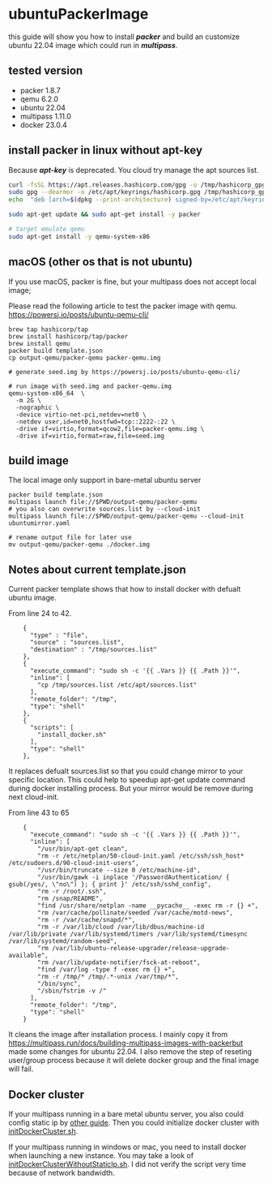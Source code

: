 # ubuntuPackerImage
this guide will show you how to install ***packer*** and build an customize ubuntu 22.04 image which could run in ***multipass***.


## tested version
- packer 1.8.7
- qemu 6.2.0
- ubuntu 22.04
- multipass 1.11.0
- docker 23.0.4


## install packer in linux without apt-key
Because ***apt-key*** is deprecated. You cloud try manage the apt sources list.

```bash
curl -fsSL https://apt.releases.hashicorp.com/gpg -o /tmp/hashicorp_gpg.txt
sudo gpg --dearmor -o /etc/apt/keyrings/hashicorp.gpg /tmp/hashicorp_gpg.txt
echo  "deb [arch=$(dpkg --print-architecture) signed-by=/etc/apt/keyrings/hashicorp.gpg] https://apt.releases.hashicorp.com $(lsb_release -cs) main" | sudo tee /etc/apt/sources.list.d/hashicorp.list > /dev/null

sudo apt-get update && sudo apt-get install -y packer

# target emulate qemu
sudo apt-get install -y qemu-system-x86
```

## macOS (other os that is not ubuntu)
If you use macOS, packer is fine, but your multipass does not accept local image;

Please read the following article to test the packer image with qemu.
https://powersj.io/posts/ubuntu-qemu-cli/


```
brew tap hashicorp/tap
brew install hashicorp/tap/packer
brew install qemu
packer build template.json
cp output-qemu/packer-qemu packer-qemu.img

# generate seed.img by https://powersj.io/posts/ubuntu-qemu-cli/

# run image with seed.img and packer-qemu.img
qemu-system-x86_64  \
  -m 2G \
  -nographic \
  -device virtio-net-pci,netdev=net0 \
  -netdev user,id=net0,hostfwd=tcp::2222-:22 \
  -drive if=virtio,format=qcow2,file=packer-qemu.img \
  -drive if=virtio,format=raw,file=seed.img
```

## build image
The local image only support in bare-metal ubuntu server
```
packer build template.json
multipass launch file://$PWD/output-qemu/packer-qemu
# you also can overwrite sources.list by --cloud-init
multipass launch file://$PWD/output-qemu/packer-qemu --cloud-init ubuntumirror.yaml

# rename output file for later use
mv output-qemu/packer-qemu ./docker.img
```

## Notes about current template.json
Current packer template shows that how to install docker with defualt ubuntu image.

From line 24 to 42.
```
    {
      "type" : "file",
      "source" : "sources.list",
      "destination" : "/tmp/sources.list"
    },
    {
      "execute_command": "sudo sh -c '{{ .Vars }} {{ .Path }}'",
      "inline": [
        "cp /tmp/sources.list /etc/apt/sources.list"
      ],
      "remote_folder": "/tmp",
      "type": "shell"
    },
    {
      "scripts": [
        "install_docker.sh"
      ],
      "type": "shell"
    },
```

It replaces defualt sources.list so that you could change mirror to your specific location. This could help to speedup apt-get update command during docker installing process. But your mirror would be remove during next cloud-init.

From line 43 to 65
```
    {
      "execute_command": "sudo sh -c '{{ .Vars }} {{ .Path }}'",
      "inline": [
        "/usr/bin/apt-get clean",
        "rm -r /etc/netplan/50-cloud-init.yaml /etc/ssh/ssh_host* /etc/sudoers.d/90-cloud-init-users",
        "/usr/bin/truncate --size 0 /etc/machine-id",
        "/usr/bin/gawk -i inplace '/PasswordAuthentication/ { gsub(/yes/, \"no\") }; { print }' /etc/ssh/sshd_config",
        "rm -r /root/.ssh",
        "rm /snap/README",
        "find /usr/share/netplan -name __pycache__ -exec rm -r {} +",
        "rm /var/cache/pollinate/seeded /var/cache/motd-news",
        "rm -r /var/cache/snapd/*",
        "rm -r /var/lib/cloud /var/lib/dbus/machine-id /var/lib/private /var/lib/systemd/timers /var/lib/systemd/timesync /var/lib/systemd/random-seed",
        "rm /var/lib/ubuntu-release-upgrader/release-upgrade-available",
        "rm /var/lib/update-notifier/fsck-at-reboot",
        "find /var/log -type f -exec rm {} +",
        "rm -r /tmp/* /tmp/.*-unix /var/tmp/*",
        "/bin/sync",
        "/sbin/fstrim -v /"
      ],
      "remote_folder": "/tmp",
      "type": "shell"
    }
```

It cleans the image after installation process. I mainly copy it from https://multipass.run/docs/building-multipass-images-with-packerbut made some changes for ubuntu 22.04. I also remove the step of reseting user/group process because it will delete docker group and the final image will fail.


## Docker cluster
If your multipass running in a bare metal ubuntu server, you also could config static ip by [other guide](https://github.com/macauyeah/VMDockerNotes/blob/main/MultipassStaticIpEN.md). Then you could initialize docker cluster with [initDockerCluster.sh](initDockerCluster.sh).

If your multipass running in windows or mac, you need to install docker when launching a new instance. You may take a look of [initDockerClusterWithoutStaticIp.sh](initDockerClusterWithoutStaticIp.sh). I did not verify the script very time because of network bandwidth.
